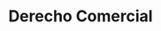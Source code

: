 ---
title: 'Derecho Comercial'
coverSVG: ../../assets/svg/undraw/derecho-ambiental.svg
socialImage: ../../assets/undraw/undraw_instruction_manual.png
description: 'El conjunto de leyes que rigen las transacciones comerciales. Incluye leyes relacionadas con la conformación de empresas, contratos, fideicomisos, asociaciones, acuerdos de licencia y franquicias, así como otros acuerdos comerciales entre las partes.'
---
